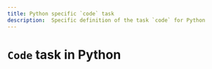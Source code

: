 ```yaml
---
title: Python specific `code` task
description:  Specific definition of the task `code` for Python
---
```


# `Code` task in Python
